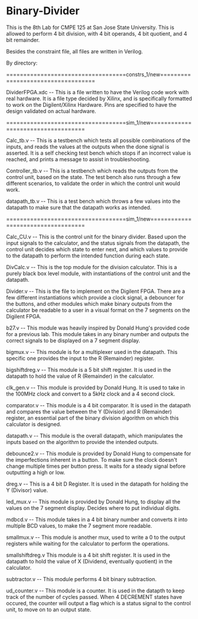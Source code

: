 # Binary-Divider
This is the 8th Lab for CMPE 125 at San Jose State University. This is 
allowed to perform 4 bit division, with 4 bit operands, 4 bit quotient, and 4 bit 
remainder. 

Besides the constraint file, all files are written in Verilog. 

By directory:

===================================constrs_1/new===================================

DividerFPGA.xdc -- This is a file written to have the Verilog code work with real 
hardware. It is a file type decided by Xilinx, and is specifically formatted to 
work on the Digilent/Xilinx Hardware. Pins are specified to have the design 
validated on actual hardware.

===================================sim_1/new===================================

Calc_tb.v -- This is a testbench which tests all possible combinations of the
inputs, and reads the values at the outputs when the done signal is asserted.
It is a self checking test bench which stops if an incorrect value is reached,
and prints a message to assist in troubleshooting.

Controller_tb.v -- This is a testbench which reads the outputs from the control
unit, based on the state. The test bench also runs through a few different 
scenarios, to validate the order in which the control unit would work.

datapath_tb.v -- This is a test bench which throws a few values into the 
datapath to make sure that the datapath works as intended. 

===================================sim_1/new===================================

Calc_CU.v -- This is the control unit for the binary divider. Based upon the input
signals to the calculator, and the status signals from the datapath, the control unit
decides which state to enter next, and which values to provide to the datapath to 
perform the intended function during each state. 

DivCalc.v -- This is the top module for the division calculator. This is a purely
black box level module, with instantiations of the control unit and the datapath.

Divider.v -- This is the file to implement on the Digilent FPGA. There are a few
different instantiations which provide a clock signal, a debouncer for the buttons, 
and other modules which make binary outputs from the calculator be readable to a user
in a visual format on the 7 segments on the Digilent FPGA.

b27.v -- This module was heavily inspired by Donald Hung's provided code for a 
previous lab. This module takes in any binary number and outputs the correct signals
to be displayed on a 7 segment display.

bigmux.v -- This module is for a multiplexer used in the datapath. This specific one 
provides the input to the R (Remainder) register.

bigshiftdreg.v -- This module is a 5 bit shift register. It is used in the datapath to 
hold the value of R (Remainder) in the calculator.

clk_gen.v -- This module is provided by Donald Hung. It is used to take in the 100MHz clock
and convert to a 5kHz clock and a 4 second clock.

comparator.v -- This module is a 4 bit comparator. It is used in the datapath and
compares the value between the Y (Divisior) and R (Remainder) register, an essential 
part of the binary division algorithm on which this calculator is designed.

datapath.v -- This module is the overall datapath, which manipulates the inputs based
on the algorithm to provide the intended outputs.

debounce2.v -- This module is provided by Donald Hung to compensate for the imperfections
inherent in a button. To make sure the clock doesn't change multiple times per button press.
It waits for a steady signal before outputting a high or low.

dreg.v -- This is a 4 bit D Register. It is used in the datapath for holding the Y 
(Divisor) value. 

led_mux.v -- This module is provided by Donald Hung, to display all the values on the 7 
segment display. Decides where to put individual digits.

mdbcd.v -- This module takes in a 4 bit binary number and converts it into multiple BCD
values, to make the 7 segment more readable.

smallmux.v -- This module is another mux, used to write a 0 to the output registers while
waiting for the calculator to perform the operations.

smallshiftdreg.v This module is a 4 bit shift register. It is used in the datapath 
to hold the value of X (Dividend, eventually quotient) in the calculator. 

subtractor.v -- This module performs 4 bit binary subtraction.

ud_counter.v -- This module is a counter. It is used in the datapth to keep track of 
the number of cycles passed. When 4 DECREMENT states have occured, the counter will output
a flag which is a status signal to the control unit, to move on to an output state.
